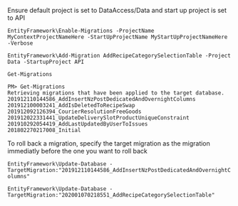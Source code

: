 Ensure default project is set to DataAccess/Data and start up project is set to API

`EntityFramework\Enable-Migrations -ProjectName MyContextProjectNameHere -StartUpProjectName MyStartUpProjectNameHere -Verbose`


`EntityFramework\Add-Migration AddRecipeCategorySelectionTable -Project Data -StartupProject API`

`Get-Migrations`

```
PM> Get-Migrations
Retrieving migrations that have been applied to the target database.
201912110144586_AddInsertNzPostDedicatedAndOvernightColumns
201912100003241_AddIsDeletedToRecipeSwap
201912092126394_CourierResolutionFreeGoods
201912022331441_UpdateDeliverySlotProductUniqueConstraint
201910292054419_AddLastUpdatedByUserToIssues
201802270217008_Initial
```

To roll back a migration, specify the target migration as the migration immediatly before the one you want to roll back

`EntityFramework\Update-Database -TargetMigration:"201912110144586_AddInsertNzPostDedicatedAndOvernightColumns"`

`EntityFramework\Update-Database -TargetMigration:"202001070218551_AddRecipeCategorySelectionTable"`


